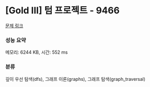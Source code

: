 # [Gold III] 텀 프로젝트 - 9466 

[문제 링크](https://www.acmicpc.net/problem/9466) 

### 성능 요약

메모리: 6244 KB, 시간: 552 ms

### 분류

깊이 우선 탐색(dfs), 그래프 이론(graphs), 그래프 탐색(graph_traversal)

